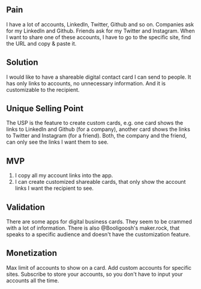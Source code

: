 ## Pain

I have a lot of accounts, LinkedIn, Twitter, Github and so on. Companies ask for my LinkedIn and Github. Friends ask for my Twitter and Instagram. When I want to share one of these accounts, I have to go to the specific site, find the URL and copy & paste it.

## Solution

I would like to have a shareable digital contact card I can send to people. It has only links to accounts, no unnecessary information. And it is customizable to the recipient.

## Unique Selling Point

The USP is the feature to create custom cards, e.g. one card shows the links to LinkedIn and Github (for a company), another card shows the links to Twitter and Instagram (for a friend). Both, the company and the friend, can only see the links I want them to see.

## MVP

1. I copy all my account links into the app.
2. I can create customized shareable cards, that only show the account links I want the recipient to see.

## Validation

There are some apps for digital business cards. They seem to be crammed with a lot of information. There is also @Booligoosh's maker.rock, that speaks to a specific audience and doesn't have the customization feature.

## Monetization

Max limit of accounts to show on a card. Add custom accounts for specific sites. Subscribe to store your accounts, so you don't have to input your accounts all the time.

